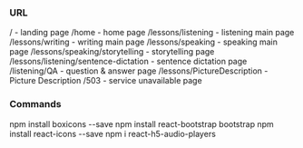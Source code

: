 ### URL

/ - landing page
/home - home page
/lessons/listening - listening main page
/lessons/writing - writing main page
/lessons/speaking - speaking main page
/lessons/speaking/storytelling - storytelling page
/lessons/listening/sentence-dictation - sentence dictation page
/listening/QA - question & answer page
/lessons/PictureDescription - Picture Description
/503 - service unavailable page


### Commands
npm install boxicons --save
npm install react-bootstrap bootstrap
npm install react-icons --save
npm i react-h5-audio-players